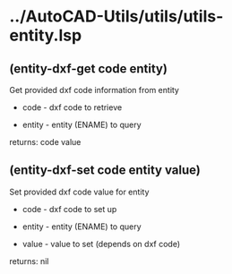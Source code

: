 # ../AutoCAD-Utils/utils/utils-entity.lsp
## (entity-dxf-get code entity)
Get provided dxf code information from entity
* code - dxf code to retrieve
* entity - entity (ENAME) to query
returns: code value
## (entity-dxf-set code entity value)
Set provided dxf code value for entity
* code - dxf code to set up
* entity - entity (ENAME) to query
* value - value to set (depends on dxf code)
returns: nil
